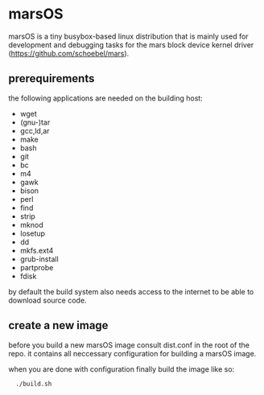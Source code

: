 # marsOS

marsOS is a tiny busybox-based linux distribution that is mainly used for development and debugging tasks
for the mars block device kernel driver (https://github.com/schoebel/mars).

## prerequirements

the following applications are needed on the building host:

  * wget
  * (gnu-)tar
  * gcc,ld,ar
  * make
  * bash
  * git
  * bc
  * m4
  * gawk
  * bison
  * perl
  * find
  * strip
  * mknod
  * losetup
  * dd
  * mkfs.ext4
  * grub-install
  * partprobe
  * fdisk
  
  by default the build system also needs access to the internet to be able to download
  source code.
  
  ## create a new image
  
  before you build a new marsOS image consult dist.conf in the root of the repo.
  it contains all neccessary configuration for building a marsOS image.
  
  when you are done with configuration finally build the image like so:
  
      ./build.sh
